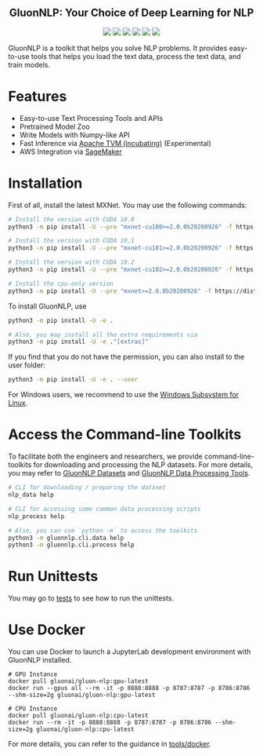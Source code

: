 <h2 align="center">
GluonNLP: Your Choice of Deep Learning for NLP
</h2>

<p align="center">
    <a href="https://github.com/dmlc/gluon-nlp/actions"><img src="https://github.com/dmlc/gluon-nlp/workflows/continuous%20build/badge.svg"></a>
    <a href="https://github.com/dmlc/gluon-nlp/actions"><img src="https://github.com/dmlc/gluon-nlp/workflows/continuous%20build%20-%20gpu/badge.svg"></a>
    <a href="https://codecov.io/gh/dmlc/gluon-nlp"><img src="https://codecov.io/gh/dmlc/gluon-nlp/branch/master/graph/badge.svg"></a>
    <a href="./LICENSE"><img src="https://img.shields.io/badge/License-Apache%202.0-blue.svg"></a>
    <a href="https://github.com/dmlc/gluonnlp/actions"><img src="https://img.shields.io/badge/python-3.6%2C3.7%2C3.8-blue.svg"></a>
    <a href="https://pypi.org/project/gluonnlp/#history"><img src="https://img.shields.io/pypi/v/gluonnlp.svg"></a>
</p>

GluonNLP is a toolkit that helps you solve NLP problems. It provides easy-to-use tools that helps you load the text data, 
process the text data, and train models.

# Features

- Easy-to-use Text Processing Tools and APIs
- Pretrained Model Zoo
- Write Models with Numpy-like API
- Fast Inference via [Apache TVM (incubating)](https://tvm.apache.org/) (Experimental)
- AWS Integration via [SageMaker](https://aws.amazon.com/sagemaker/)


# Installation
First of all, install the latest MXNet. You may use the following commands:

```bash
# Install the version with CUDA 10.0
python3 -m pip install -U --pre "mxnet-cu100>=2.0.0b20200926" -f https://dist.mxnet.io/python

# Install the version with CUDA 10.1
python3 -m pip install -U --pre "mxnet-cu101>=2.0.0b20200926" -f https://dist.mxnet.io/python

# Install the version with CUDA 10.2
python3 -m pip install -U --pre "mxnet-cu102>=2.0.0b20200926" -f https://dist.mxnet.io/python

# Install the cpu-only version
python3 -m pip install -U --pre "mxnet>=2.0.0b20200926" -f https://dist.mxnet.io/python
```


To install GluonNLP, use

```bash
python3 -m pip install -U -e .

# Also, you may install all the extra requirements via
python3 -m pip install -U -e ."[extras]"
```

If you find that you do not have the permission, you can also install to the user folder:

```bash
python3 -m pip install -U -e . --user
```

For Windows users, we recommend to use the [Windows Subsystem for Linux](https://docs.microsoft.com/en-us/windows/wsl/about).


# Access the Command-line Toolkits

To facilitate both the engineers and researchers, we provide command-line-toolkits for
downloading and processing the NLP datasets. For more details, you may refer to
 [GluonNLP Datasets](./scripts/datasets) and [GluonNLP Data Processing Tools](./scripts/processing).

```bash
# CLI for downloading / preparing the dataset
nlp_data help

# CLI for accessing some common data processing scripts
nlp_process help

# Also, you can use `python -m` to access the toolkits
python3 -m gluonnlp.cli.data help
python3 -m gluonnlp.cli.process help

```

# Run Unittests
You may go to [tests](tests) to see how to run the unittests.


# Use Docker
You can use Docker to launch a JupyterLab development environment with GluonNLP installed.

```
# GPU Instance
docker pull gluonai/gluon-nlp:gpu-latest
docker run --gpus all --rm -it -p 8888:8888 -p 8787:8787 -p 8786:8786 --shm-size=2g gluonai/gluon-nlp:gpu-latest

# CPU Instance
docker pull gluonai/gluon-nlp:cpu-latest
docker run --rm -it -p 8888:8888 -p 8787:8787 -p 8786:8786 --shm-size=2g gluonai/gluon-nlp:cpu-latest
``` 

For more details, you can refer to the guidance in [tools/docker](tools/docker).
